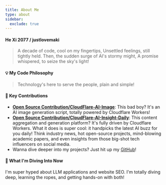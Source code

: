 ```yaml
---
title: About Me
type: about
sidebar:
  exclude: true
---
```

#### He Xi 2077 / justlovemaki

> A decade of code, cool on my fingertips,
> Unsettled feelings, still tightly held.
> Then, the sudden surge of AI's stormy might,
> A promise whispered, to seize the sky's light!

#### 💡 My Code Philosophy

> Technology's here to serve the people, plain and simple!

#### 🌟 Key Contributions

*   **[Open Source Contribution/CloudFlare-AI-Image](https://github.com/justlovemaki/CloudFlare-AI-Image)**: This bad boy? It's an AI image generation script, totally powered by Cloudflare Workers!
*   **[Open Source Contribution/CloudFlare-AI-Insight-Daily](https://github.com/justlovemaki/CloudFlare-AI-Insight-Daily)**: This content aggregation and generation platform? It's fully driven by Cloudflare Workers. What it does is super cool: it handpicks the latest AI buzz for you daily! Think industry news, hot open-source projects, mind-blowing academic papers, and even insights from those big-shot tech influencers on social media.
*   Wanna dive deeper into my projects? Just hit up my [GitHub](https://github.com/justlovemaki)!

#### 🔎 What I'm Diving Into Now

I'm super hyped about LLM applications and website SEO. I'm totally diving deep, learning the ropes, and getting hands-on with both!